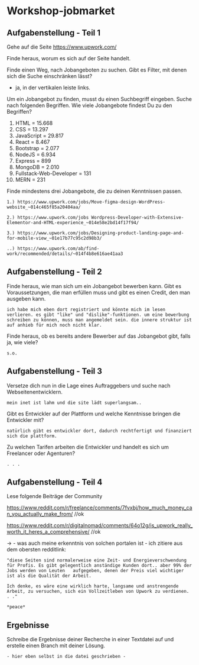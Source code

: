 # Workshop-jobmarket

## Aufgabenstellung - Teil 1
Gehe auf die Seite https://www.upwork.com/

Finde heraus, worum es sich auf der Seite handelt.

Finde einen Weg, nach Jobangeboten zu suchen. Gibt es Filter, mit denen sich die Suche einschränken lässt?

 - ja, in der vertikalen leiste links.

Um ein Jobangebot zu finden, musst du einen Suchbegriff eingeben. Suche nach folgenden Begriffen.
Wie viele Jobangebote findest Du zu den Begriffen?
1. HTML = 15.668
2. CSS = 13.297
3. JavaScript = 29.817
4. React = 8.467
5. Bootstrap = 2.077
6. NodeJS = 6.934
7. Express = 899
8. MongoDB = 2.010
9. Fullstack-Web-Developer = 131
10. MERN = 231

Finde mindestens drei Jobangebote, die zu deinen Kenntnissen passen.

    1.) https://www.upwork.com/jobs/Move-figma-design-WordPress-website_~014c465f85a20404aa/

    2.) https://www.upwork.com/jobs Wordpress-Developer-with-Extensive-Elementor-and-HTML-experience_~014e58e2bd14f17f94/

    3.) https://www.upwork.com/jobs/Designing-product-landing-page-and-for-mobile-view_~01e17b77c95c2d98b3/

    ..) https://www.upwork.com/ab/find-work/recommended/details/~014f4b8e616ae41aa3


## Aufgabenstellung - Teil 2
Finde heraus, wie man sich um ein Jobangebot bewerben kann. Gibt es Voraussetzungen, die man erfüllen muss und gibt es einen Credit, den man ausgeben kann.

    ich habe mich eben dort registriert und könnte mich im lesen verlieren. es gibt "like" und "dislike"-funktionen. um eine bewerbung schreiben zu können, muss man angemeldet sein. die innere struktur ist auf anhieb für mich noch nicht klar.

Finde heraus, ob es bereits andere Bewerber auf das Jobangebot gibt, falls ja, wie viele?

    s.o.

## Aufgabenstellung - Teil 3
Versetze dich nun in die Lage eines Auftraggebers und suche nach Webseitenentwicklern.

    mein inet ist lahm und die site lädt superlangsam..

Gibt es Entwickler auf der Plattform und welche Kenntnisse bringen die Entwickler mit?

    natürlich gibt es entwickler dort, dadurch rechtfertigt und finanziert sich die plattform.

Zu welchen Tarifen arbeiten die Entwickler und handelt es sich um Freelancer oder Agenturen?

    . . .

## Aufgabenstellung - Teil 4
Lese folgende Beiträge der Community

https://www.reddit.com/r/freelance/comments/7fvxbj/how_much_money_can_you_actually_make_from/ //ok

https://www.reddit.com/r/digitalnomad/comments/64o12g/is_upwork_really_worth_it_heres_a_comprehensive/ //ok

->   - was auch meine erkenntnis von solchen portalen ist - ich zitiere aus dem obersten redditlink:

    "diese Seiten sind normalerweise eine Zeit- und Energieverschwendung für Profis. Es gibt gelegentlich anständige Kunden dort.. aber 99% der Jobs werden von Leuten   aufgegeben, denen der Preis viel wichtiger ist als die Qualität der Arbeit.

    Ich denke, es wäre eine wirklich harte, langsame und anstrengende Arbeit, zu versuchen, sich ein Vollzeitleben von Upwork zu verdienen. . ."

    *peace*


## Ergebnisse
Schreibe die Ergebnisse deiner Recherche in einer Textdatei auf und erstelle einen Branch mit deiner Lösung.

    - hier eben selbst in die datei geschrieben -
